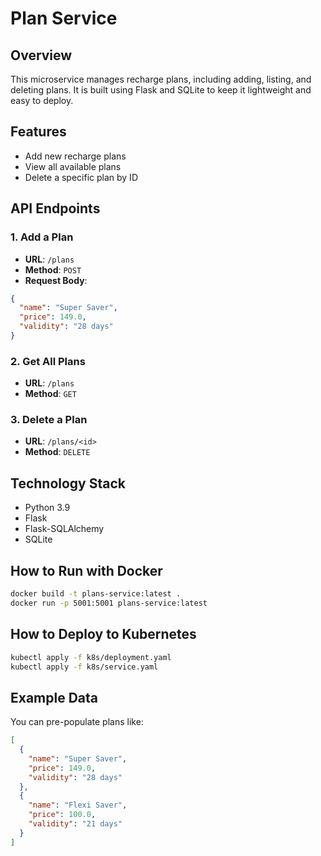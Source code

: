 # Plan Service

## Overview
This microservice manages recharge plans, including adding, listing, and deleting plans. It is built using Flask and SQLite to keep it lightweight and easy to deploy.

## Features
- Add new recharge plans
- View all available plans
- Delete a specific plan by ID

## API Endpoints

### 1. Add a Plan
- **URL**: `/plans`
- **Method**: `POST`
- **Request Body**:
```json
{
  "name": "Super Saver",
  "price": 149.0,
  "validity": "28 days"
}
```

### 2. Get All Plans
- **URL**: `/plans`
- **Method**: `GET`

### 3. Delete a Plan
- **URL**: `/plans/<id>`
- **Method**: `DELETE`

## Technology Stack
- Python 3.9
- Flask
- Flask-SQLAlchemy
- SQLite

## How to Run with Docker
```bash
docker build -t plans-service:latest .
docker run -p 5001:5001 plans-service:latest
```

## How to Deploy to Kubernetes
```bash
kubectl apply -f k8s/deployment.yaml
kubectl apply -f k8s/service.yaml
```

## Example Data
You can pre-populate plans like:
```json
[
  {
    "name": "Super Saver",
    "price": 149.0,
    "validity": "28 days"
  },
  {
    "name": "Flexi Saver",
    "price": 100.0,
    "validity": "21 days"
  }
]
```
